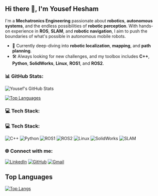 ## Hi there 👋, I'm Yousef Hesham

I'm a **Mechatronics Engineering** passionate about **robotics**, **autonomous systems**, and the endless possibilities of **robotic perception**. With hands-on experience in **ROS**, **SLAM**, and **robotic navigation**, I aim to push the boundaries of what's possible in autonomous mobile robots.

- 🌱 Currently deep-diving into **robotic localization**, **mapping**, and **path planning**.
- 🛠️ Always looking for new challenges, and my toolbox includes **C++**, **Python**, **SolidWorks**, **Linux**, **ROS1**, and **ROS2**. 

### 📊 GitHub Stats:

![Yousef's GitHub Stats](https://github-readme-stats.vercel.app/api?username=yousefh112&show_icons=true&theme=radical)

[![Top Languages](https://github-readme-stats.vercel.app/api/top-langs/?username=yousefh112&layout=compact&theme=radical)](https://github.com/yousefh112)

### 💻 Tech Stack:
### 💻 Tech Stack:
![C++](https://img.shields.io/badge/C++-00599C?style=for-the-badge&logo=cplusplus&logoColor=white)
![Python](https://img.shields.io/badge/Python-3776AB?style=for-the-badge&logo=python&logoColor=white)
![ROS1](https://img.shields.io/badge/ROS1-22314E?style=for-the-badge&logo=ros&logoColor=white)
![ROS2](https://img.shields.io/badge/ROS2-22314E?style=for-the-badge&logo=ros&logoColor=white)
![Linux](https://img.shields.io/badge/Linux-FCC624?style=for-the-badge&logo=linux&logoColor=black)
![SolidWorks](https://img.shields.io/badge/SolidWorks-FF3333?style=for-the-badge&logo=dassaultsystemes&logoColor=white)
![SLAM](https://img.shields.io/badge/SLAM-303030?style=for-the-badge)


### 🌐 Connect with me:
[![LinkedIn](https://img.shields.io/badge/LinkedIn-%230077B5.svg?style=for-the-badge&logo=linkedin&logoColor=white)]([https://linkedin.com/in/yousef-hesham112](https://www.linkedin.com/in/yousef-h-0a56b8169/))
[![GitHub](https://img.shields.io/badge/GitHub-%23121011.svg?style=for-the-badge&logo=github&logoColor=white)](https://github.com/yousefh112)
[![Gmail](https://img.shields.io/badge/Gmail-D14836?style=for-the-badge&logo=gmail&logoColor=white)](mailto:yousefhesham.yh112@gmail.com)

## Top Languages
[![Top Langs](https://github-readme-stats.vercel.app/api/top-langs/?username=yousefh112)](https://github.com/anuraghazra/github-readme-stats)

